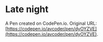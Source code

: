 # Late night

A Pen created on CodePen.io. Original URL: [https://codepen.io/avcoder/pen/dyOYZVE](https://codepen.io/avcoder/pen/dyOYZVE).


